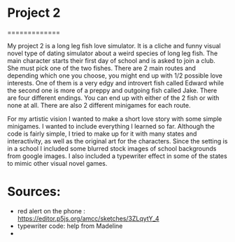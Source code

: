 # Project 2
=============

My project 2 is a long leg fish love simulator. It is a cliche and funny visual novel type of dating simulator about a weird species of long leg fish. The main character starts their first day of school and is asked to join a club. She must pick one of the two fishes. There are 2 main routes and depending which one you choose, you might end up with 1/2 possible love interests. One of them is a very edgy and introvert fish called Edward while the second one is more of a preppy and outgoing fish called Jake. There are four different endings. You can end up with either of the 2 fish or with none at all. There are also 2 different minigames for each route.

For my artistic vision I wanted to make a short love story with some simple minigames. I wanted to include everything I learned so far. Although the code is fairly simple, I tried to make up for it with many states and interactivity, as well as the original art for the characters. Since the setting is in a school I included some blurred stock images of school backgrounds from google images. I also included a typewriter effect in some of the states to mimic other visual novel games.


Sources:
========
- red alert on the phone : https://editor.p5js.org/amcc/sketches/3ZLqytY_4
- typewriter code: help from Madeline
- 
